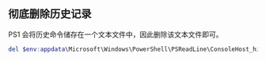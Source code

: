 ## 彻底删除历史记录

PS1 会将历史命令储存在一个文本文件中，因此删除该文本文件即可。

```ps1
del $env:appdata\Microsoft\Windows\PowerShell\PSReadLine\ConsoleHost_history.txt
```
